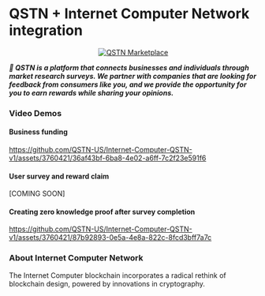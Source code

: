 # QSTN + Internet Computer Network integration

<p align="center">
  <a href="https://qstnus.com/"><img src="https://qstnus.com/icon-256x256.png" alt="QSTN Marketplace"></a>
</p>


***🚀 QSTN is a platform that connects businesses and individuals through market research surveys. We partner with companies that are looking for feedback from consumers like you, and we provide the opportunity for you to earn rewards while sharing your opinions.***

### Video Demos

#### Business funding
https://github.com/QSTN-US/Internet-Computer-QSTN-v1/assets/3760421/36af43bf-6ba8-4e02-a6ff-7c2f23e591f6


#### User survey and reward claim

[COMING SOON]

#### Creating zero knowledge proof after survey completion

https://github.com/QSTN-US/Internet-Computer-QSTN-v1/assets/3760421/87b92893-0e5a-4e8a-822c-8fcd3bff7a7c


### About Internet Computer Network

The Internet Computer blockchain incorporates a radical rethink of blockchain design, powered by innovations in cryptography.
